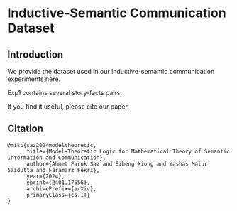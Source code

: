 # Inductive-Semantic Communication Dataset


## Introduction

We provide the dataset used in our inductive-semantic communication experiments here.

Exp1 contains several story-facts pairs.

If you find it useful, please cite our paper.

## Citation
```
@misc{saz2024modeltheoretic,
      title={Model-Theoretic Logic for Mathematical Theory of Semantic Information and Communication}, 
      author={Ahmet Faruk Saz and Siheng Xiong and Yashas Malur Saidutta and Faramarz Fekri},
      year={2024},
      eprint={2401.17556},
      archivePrefix={arXiv},
      primaryClass={cs.IT}
}
```